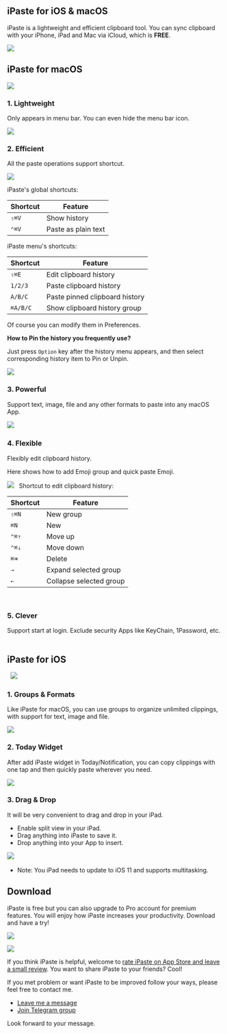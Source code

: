 
## iPaste for iOS & macOS

iPaste is a lightweight and efficient clipboard tool. You can sync clipboard with your iPhone, iPad and Mac via iCloud, which is **FREE**.

![](https://i.imgur.com/sl2sIkN.png)

## iPaste for macOS

[![](https://farm6.staticflickr.com/5538/31078669500_91dee53344_o.png)](https://itunes.apple.com/app/id1056935452?ls=1&mt=12&at=1000lv4R&ct=iPaste_home)

### 1. Lightweight

Only appears in menu bar. You can even hide the menu bar icon.

![](https://farm6.staticflickr.com/5762/31078674040_959be17394_o.gif)

### 2. Efficient

All the paste operations support shortcut.

![](https://i.imgur.com/ZHCqqfT.png)

iPaste's global shortcuts:

Shortcut | Feature
--- | ---
`⇧⌘V` | Show history
`⌃⌘V` | Paste as plain text

iPaste menu's shortcuts:

Shortcut | Feature
--- | ---
`⇧⌘E` | Edit clipboard history
`1/2/3` | Paste clipboard history
`A/B/C` | Paste pinned clipboard history
`⌘A/B/C` | Show clipboard history group

Of course you can modify them in Preferences.

**How to Pin the history you frequently use?**

Just press `Option` key after the history menu appears, and then select corresponding history item to Pin or Unpin.

![](https://farm1.staticflickr.com/494/31767543703_e8203ec0db_o.gif)

### 3. Powerful

Support text, image, file and any other formats to paste into any macOS App.

![](https://farm4.staticflickr.com/3765/32754822781_8f5a8023ec_o.gif)
 
### 4. Flexible

Flexibly edit clipboard history.

Here shows how to add Emoji group and quick paste Emoji.

![](https://i.imgur.com/yQPlotF.gif)
 
Shortcut to edit clipboard history:

Shortcut | Feature
--- | ---
`⇧⌘N` | New group
`⌘N` | New
`⌃⌘⇡` | Move up
`⌃⌘⇣` | Move down
`⌘⌫` | Delete
`⇢` | Expand selected group
`⇠` | Collapse selected group
 
### 5. Clever

Support start at login.
Exclude security Apps like KeyChain, 1Password, etc.
 
## iPaste for iOS
 
![](https://i.imgur.com/9L9g8LJ.png)
 
### 1. Groups & Formats

Like iPaste for macOS, you can use groups to organize unlimited clippings, with support for text, image and file.

![](https://i.imgur.com/L4dFI7l.png)

### 2. Today Widget

After add iPaste widget in Today/Notification, you can copy clippings with one tap and then quickly paste wherever you need.

![](https://i.imgur.com/PZUecZe.png)

### 3. Drag & Drop

It will be very convenient to drag and drop in your iPad.

- Enable split view in your iPad.
- Drag anything into iPaste to save it.
- Drop anything into your App to insert.

![](https://i.imgur.com/KTaXCUE.gif)
 
* Note: You iPad needs to update to iOS 11 and supports multitasking.
 
## Download

iPaste is free but you can also upgrade to Pro account for premium features. You will enjoy how iPaste increases your productivity. Download and have a try!

[![](https://i.imgur.com/inJnC9B.png)](https://itunes.apple.com/app/id1056935452?ls=1&mt=12&at=1000lv4R&ct=iPaste_home)

[![](https://i.imgur.com/6bIhPoj.png)](https://itunes.apple.com/app/id1277077036?mt=8&at=1000lv4R&ct=iPaste_me)

If you think iPaste is helpful, welcome to [rate iPaste on App Store and leave a small review](https://itunes.apple.com/app/id1056935452?ls=1&mt=12&at=1000lv4R&ct=iPaste_home). You want to share iPaste to your friends? Cool!

If you met problem or want iPaste to be improved follow your ways, please feel free to contact me.

- [Leave me a message](https://toolinbox.net/html/feedback.html?lang=en&app=iPaste)
- [Join Telegram group](https://t.me/iToolinbox)

Look forward to your message.


